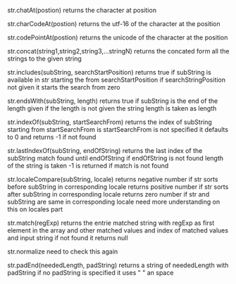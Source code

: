 str.chatAt(postion)
returns the character at position

str.charCodeAt(postion)
returns the utf-16 of the character at the position

str.codePointAt(postion)
returns the unicode of the character at the position

str.concat(string1,string2,string3,...stringN)
returns the concated form  all the strings to the given string 

str.includes(subString, searchStartPosition)
returns true if subString is available in str starting the from searchStartPosition 
if searchStringPosition not given it starts the search from zero

str.endsWith(subString, length)
returns true if subString is the end of the length given
if the length is not given the string length is taken as length 

str.indexOf(subString, startSearchFrom)
returns the index of subString starting from startSearchFrom 
is startSearchFrom is not specified it defaults to 0
and returns -1 if not found

str.lastIndexOf(subString, endOfString)
returns the last index of the subString match found until endOfString
if endOfString is not found length of the string is taken 
-1 is returned if match is not found

str.localeCompare(subString, locale)
returns negative number if str sorts before subString in corresponding locale
returns positive number if str sorts after subString in corresponding locale
returns zero number if str and subString are same in corresponding locale
need more understanding on this on locales part

str.match(regExp)
returns the entrie matched string with regExp as first element in the array and other matched values and index of matched values and input string
if not found it returns null

str.normalize 
need to check this again 

str.padEnd(neededLength, padString)
returns a string of neededLength with padString 
if no padString is specified it uses " " an space

